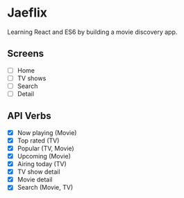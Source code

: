 # Jaeflix

Learning React and ES6 by building a movie discovery app.

## Screens

- [ ] Home
- [ ] TV shows
- [ ] Search
- [ ] Detail

## API Verbs

- [x] Now playing (Movie)
- [x] Top rated (TV)
- [x] Popular (TV, Movie)
- [x] Upcoming (Movie)
- [x] Airing today (TV)
- [x] TV show detail
- [x] Movie detail
- [x] Search (Movie, TV)
